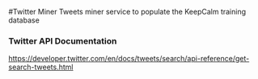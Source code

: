 #Twitter Miner
Tweets miner service to populate the KeepCalm training database

### Twitter API Documentation
https://developer.twitter.com/en/docs/tweets/search/api-reference/get-search-tweets.html